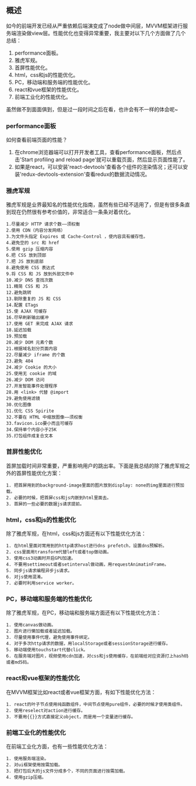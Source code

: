 ## 概述

如今的前端开发已经从严重依赖后端演变成了node做中间层，MVVM框架进行服务端渲染做view层。性能优化也变得异常重要，我主要对以下几个方面做了几个总结：

1. performance面板。
2. 雅虎军规。
3. 首屏性能优化。
4. html，css和js的性能优化。
5. PC，移动端和服务端的性能优化。
6. react和vue框架的性能优化。
7. 前端工业化的性能优化。

虽然做不到面面俱到，但是过一段时间之后在看，也许会有不一样的体会呢~

### performance面板

如何查看前端页面的性能？

1. 在chrome浏览器端可以打开开发者工具，查看performance面板，然后点击'Start profiling and reload page'就可以重载页面，然后显示页面性能了。
2. 如果是react，可以安装'react-devtools'查看各个组件的渲染情况；还可以安装'redux-devtools-extension'查看redux的数据流动情况。

### 雅虎军规

雅虎军规是业界最知名的性能优化指南，虽然有些已经不适用了，但是有很多条直到现在仍然很有参考价值的，非常适合一条条对着优化。

```
1.尽量减少 HTTP 请求个数——须权衡
2.使用 CDN（内容分发网络）
3.为文件头指定 Expires 或 Cache-Control ，使内容具有缓存性。
4.避免空的 src 和 href
5.使用 gzip 压缩内容
6.把 CSS 放到顶部
7.把 JS 放到底部
8.避免使用 CSS 表达式
9.将 CSS 和 JS 放到外部文件中
10.减少 DNS 查找次数
11.精简 CSS 和 JS
12.避免跳转
13.剔除重复的 JS 和 CSS
14.配置 ETags
15.使 AJAX 可缓存
16.尽早刷新输出缓冲
17.使用 GET 来完成 AJAX 请求
18.延迟加载
19.预加载
20.减少 DOM 元素个数
21.根据域名划分页面内容
22.尽量减少 iframe 的个数
23.避免 404
24.减少 Cookie 的大小
25.使用无 cookie 的域
26.减少 DOM 访问
27.开发智能事件处理程序
28.用 <link> 代替 @import
29.避免使用滤镜
30.优化图像
31.优化 CSS Spirite
32.不要在 HTML 中缩放图像——须权衡
33.favicon.ico要小而且可缓存
34.保持单个内容小于25K
35.打包组件成复合文本
```

### 首屏性能优化

首屏加载时间非常重要，严重影响用户的跳出率。下面是我总结的除了雅虎军规之外的首屏性能优化方案：

```
1. 把首屏用到的background-image里面的图片放到display: none的img里面进行预加载。
2. 必要的时候，把首屏css和js内嵌到html里面去。
3. 首屏的一些必要的数据js请求提前。
```

### html，css和js的性能优化

除了雅虎军规，在html，css和js方面还有以下性能优化方法：

```
1. 在html里面对常用到的http请求host进行dns prefetch，设置dns预解析。
2. css里面用transform代替left或者top做动画。
3. 使用css3动画时开启GPU加速。
4. 不要用settimeout或者setinterval做动画，用requestAnimatinFrame。
5. 同步js请求编程异步js请求。
6. 对js使用混淆。
7. 必要时利用service worker。
```

### PC，移动端和服务端的性能优化

除了雅虎军规，在PC，移动端和服务端方面还有以下性能优化方法：

```
1. 使用canvas做动画。
2. 图片进行懒加载或者延迟加载。
3. 尽量使用事件代理，避免使用事件绑定。
4. 对于多次http请求的数据，用localStorage或者sessionStorage进行缓存。
5. 移动端使用touchstart代替click。
6. 在服务端对图片，视频使用cdn加速，对css和js使用缓存，在前端给对应资源打上hash码或者md5码。
```

### react和vue框架的性能优化

在MVVM框架比如react或者vue框架方面，有如下性能优化方法：

```
1. react的叶子节点使用纯函数组件，中间节点使用pure组件，必要的时候才使用类组件。
2. 使用reselect对action进行缓存。
3. 不要用{{}}方式直接定义object，而是用一个变量进行缓存。
```

### 前端工业化的性能优化

在前端工业化方面，也有一些性能优化方法：

```
1. 使用服务端渲染。
2. 对ui框架使用按需加载。
3. 把打包后大的js文件分成多个，不同的页面进行按需加载。
4. 使用gzip压缩。
```









